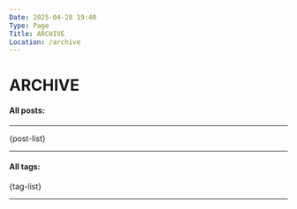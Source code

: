 ```yaml
---
Date: 2025-04-28 19:40
Type: Page
Title: ARCHIVE
Location: /archive
---
```


# ARCHIVE

#### All posts:

---

{post-list}

---

#### All tags:

{tag-list}

---

